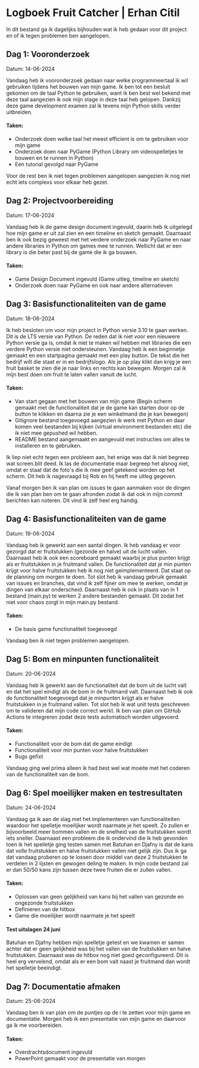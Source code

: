 # Logboek Fruit Catcher | Erhan Citil

In dit bestand ga ik dagelijks bijhouden wat ik heb gedaan voor dit project en of ik tegen problemen ben aangelopen.

## Dag 1: Vooronderzoek

Datum: 14-06-2024

Vandaag heb ik vooronderzoek gedaan naar welke programmeertaal ik wil gebruiken tijdens het bouwen van mijn game. Ik ben tot een besluit gekomen om de taal Python te gebruiken, want ik ben best wel bekend met deze taal aangezien ik ook mijn stage in deze taal heb gelopen. Dankzij deze game development examen zal ik tevens mijn Python skills verder uitbreiden. 

#### **Taken**:
- Onderzoek doen welke taal het meest efficient is om te gebruiken voor mijn game
- Onderzoek doen naar PyGame (Python Library om videospelletjes te bouwen en te runnen in Python)
- Een tutorial gevolgd naar PyGame

Voor de rest ben ik niet tegen problemen aangelopen aangezien ik nog niet echt iets complexs voor elkaar heb gezet. 

## Dag 2: Projectvoorbereiding

Datum: 17-06-2024

Vandaag heb ik de game design document ingevuld, daarin heb ik uitgelegd hoe mijn game er uit zal zien en een timeline en sketch gemaakt. Daarnaast ben ik ook bezig geweest met het verdere onderzoek naar PyGame en naar andere libraries in Python om games mee te runnen. Wellicht dat er een library is die beter past bij de game die ik ga bouwen.

#### **Taken**:
- Game Design Document ingevuld (Game uitleg, timeline en sketch)
- Onderzoek doen naar PyGame en ook naar andere alternatieven

## Dag 3: Basisfunctionaliteiten van de game

Datum: 18-06-2024

Ik heb besloten om voor mijn project in Python versie 3.10 te gaan werken. Dit is de LTS versie van Python. De reden dat ik niet voor een nieuwere Python versie ga is, omdat ik niet te maken wil hebben met libraries die een verdere Python versie niet ondersteunen. Vandaag heb ik een beginnetje gemaakt en een startpagina gemaakt met een play button. De tekst die het bedrijf wilt die staat er in en bedrijfslogo. Als je op play klikt dan krijg je een fruit basket te zien die je naar links en rechts kan bewegen. Morgen zal ik mijn best doen om fruit te laten vallen vanuit de lucht.

#### **Taken**:
- Van start gegaan met het bouwen van mijn game (Begin scherm gemaakt met de functionaliteit dat je de game kan starten door op de button te klikken en daarna zie je een winkelmand die je kan bewegen)
- Gitignore bestand toegevoegd aangezien ik werk met Python en daar komen veel bestanden bij kijken (virtual environment bestanden etc) die ik niet mee gepushed wil hebben.
- README bestand aangemaakt en aangevuld met instructies om alles te installeren en te gebruiken.

Ik liep niet echt tegen een probleem aan, het enige was dat ik niet begreep wat screen.blit deed. Ik las de documentatie maar begreep het alsnog niet, omdat er staat dat de foto's die ik mee geef getekend worden op het scherm. Dit heb ik nagevraagd bij Rob en hij heeft me uitleg gegeven. 

Vanaf morgen ben ik van plan om issues te gaan aanmaken voor de dingen die ik van plan ben om te gaan afronden zodat ik dat ook in mijn commit berichten kan noteren. Dit vind ik zelf heel erg handig.

## Dag 4: Basisfunctionaliteiten van de game

Datum: 19-06-2024

Vandaag heb ik gewerkt aan een aantal dingen. Ik heb vandaag er voor gezorgd dat er fruitstukken (gezonde en halve) uit de lucht vallen. Daarnaast heb ik ook een scoreboard gemaakt waarbij je plus punten krijgt als er fruitstukken in je fruitmand vallen. De functionaliteit dat je min punten krijgt voor halve fruitstukken heb ik nog niet geimplementeerd. Dat staat op de planning om morgen te doen. Tot slot heb ik vandaag gebruik gemaakt van issues en branches, dat vind ik zelf fijner om mee te werken, omdat je dingen van elkaar onderscheid. Daarnaast heb ik ook in plaats van in 1 bestand (main.py) te werken 2 andere bestanden gemaakt. Dit zodat het niet voor chaos zorgt in mijn main.py bestand.

#### **Taken**:
- De basis game functionaliteit toegevoegd 

Vandaag ben ik niet tegen problemen aangelopen.

## Dag 5: Bom en minpunten functionaliteit

Datum: 20-06-2024

Vandaag heb ik gewerkt aan de functionaliteit dat de bom uit de lucht valt en dat het spel eindigt als de bom in de fruitmand valt. Daarnaast heb ik ook de functionaliteit toegevoegd dat je minpunten krijgt als er halve fruitstukken in je fruitmand vallen. Tot slot heb ik wat unit tests geschreven om te valideren dat mijn code correct werkt. Ik ben van plan om GitHub Actions te integreren zodat deze tests automatisch worden uitgevoerd.

#### **Taken**:
- Functionaliteit voor de bom dat de game eindigt
- Functionaliteit voor min punten voor halve fruitstukken
- Bugs gefixt

Vandaag ging wel prima alleen ik had best wel wat moeite met het coderen van de functionaliteit van de bom.

## Dag 6: Spel moeilijker maken en testresultaten

Datum: 24-06-2024

Vandaag ga ik aan de slag met het implementeren van functionaliteiten waardoor het spelletje moeilijker wordt naarmate je het speelt. Zo zullen er bijvoorbeeld meer bommen vallen en de snelheid van de fruitstukken wordt iets sneller. Daarnaast een probleem die ik ondervind die ik heb gevonden toen ik het spelletje ging testen samen met Batuhan en Djafny is dat de kans dat volle fruitstukken en halve fruitstukken vallen niet gelijk zijn. Dus ik ga dat vandaag proberen op te lossen door middel van deze 2 fruitstukken te verdelen in 2 lijsten en gewogen deling te maken. In mijn code bestand zal er dan 50/50 kans zijn tussen deze twee fruiten die er zullen vallen.

#### **Taken**:
- Oplossen van geen gelijkheid van kans bij het vallen van gezonde en ongezonde fruitstukken
- Definieren van de hitbox
- Game die moeilijker wordt naarmate je het speelt

#### Test uitslagen 24 juni 

Batuhan en Djafny hebben mijn spelletje getest en we kwamen er samen achter dat er geen gelijkheid was bij het vallen van de fruitstukken en halve fruitstukken. Daarnaast was de hitbox nog niet goed geconfigureerd. Dit is heel erg vervelend, omdat als er een bom valt naast je fruitmand dan wordt het spelletje beeindigt.

## Dag 7: Documentatie afmaken

Datum: 25-06-2024

Vandaag ben ik van plan om de puntjes op de i te zetten voor mijn game en documentatie. Morgen heb ik een presentatie van mijn game en daarvoor ga ik me voorbereiden.

#### **Taken**:
- Overdrachtsdocument ingevuld
- PowerPoint gemaakt voor de presentatie van morgen
